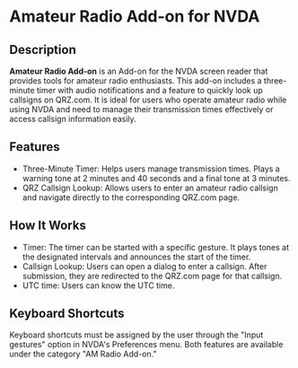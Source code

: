 # Amateur Radio Add-on for NVDA

## Description
**Amateur Radio Add-on** is an Add-on for the NVDA screen reader that provides tools for amateur radio enthusiasts. This add-on includes a three-minute timer with audio notifications and a feature to quickly look up callsigns on QRZ.com. It is ideal for users who operate amateur radio while using NVDA and need to manage their transmission times effectively or access callsign information easily.
## Features
- Three-Minute Timer: Helps users manage transmission times. Plays a warning tone at 2 minutes and 40 seconds and a final tone at 3 minutes.
- QRZ Callsign Lookup: Allows users to enter an amateur radio callsign and navigate directly to the corresponding QRZ.com page.
## How It Works
- Timer: The timer can be started with a specific gesture. It plays tones at the designated intervals and announces the start of the timer.
- Callsign Lookup: Users can open a dialog to enter a callsign. After submission, they are redirected to the QRZ.com page for that callsign.
- UTC time: Users can know the UTC time.
## Keyboard Shortcuts
Keyboard shortcuts must be assigned by the user through the "Input gestures" option in NVDA's Preferences menu. Both features are available under the category "AM Radio Add-on."
